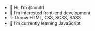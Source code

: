 - 👋 Hi, I’m @mnih1
- 👀 I’m interested front-end development
- ✨ I know HTML, CSS, SCSS, SASS
- 🌱 I’m currently learning JavaScript
